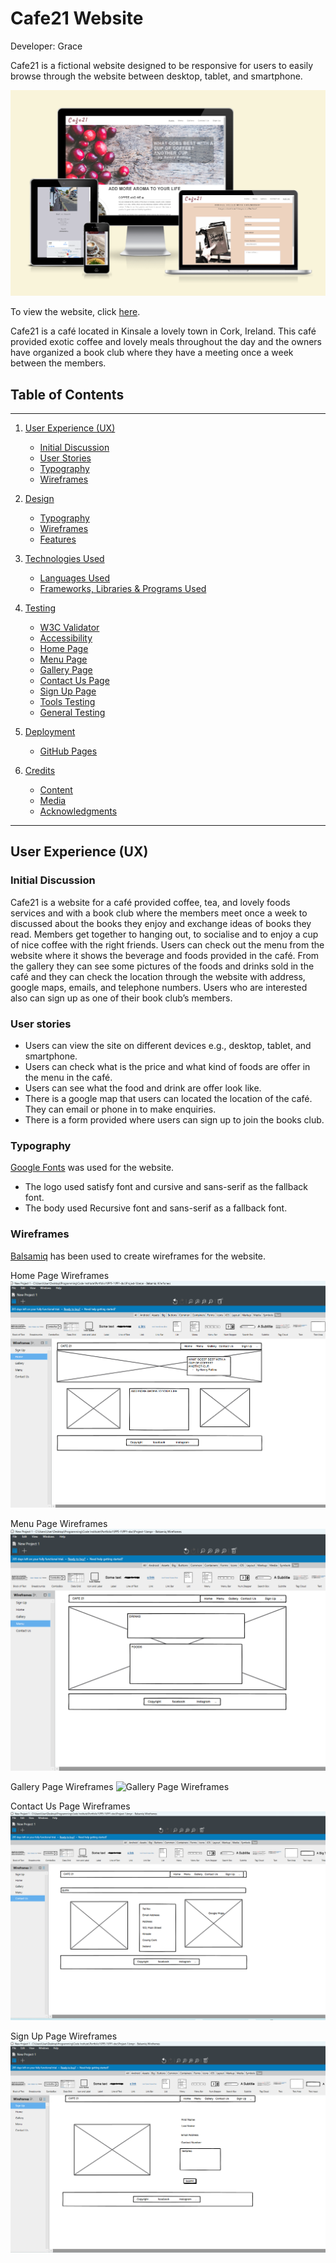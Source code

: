 # Cafe21 Website

Developer: Grace

Cafe21 is a fictional website designed to be responsive for users to easily browse through the website between desktop, tablet, and smartphone.

![Am I Responsive](assets/readme/amiresponsive.png)

To view the website, click [here]( https://grace-ghb.github.io/Cafe21/).

Cafe21 is a café located in Kinsale a lovely town in Cork, Ireland.  This café provided exotic coffee and lovely meals throughout the day and the owners have organized a book club where they have a meeting once a week between the members.  

## Table of Contents
---
1. [User Experience (UX)](#)
   * [Initial Discussion](#)
   * [User Stories](#)
   * [Typography](#)
   * [Wireframes](#)
  
2. [Design](#)
    * [Typography](#)
    * [Wireframes](#)
    * [Features](#)
3. [Technologies Used](#)
    * [Languages Used](#)
    * [Frameworks, Libraries & Programs Used](#)
4. [Testing](#)
    * [W3C Validator](#)
    * [Accessibility](#)
    * [Home Page](#)
    * [Menu Page](#)
    * [Gallery Page](#)
    * [Contact Us Page](#)
    * [Sign Up Page](#)
    * [Tools Testing](#)
    * [General Testing](#)
5. [Deployment](#)
    * [GitHub Pages](#)
6. [Credits](#)
    * [Content](#)
    * [Media](#)
   * [Acknowledgments](#)
  
***

## User Experience (UX)

### Initial Discussion
Cafe21 is a website for a café provided coffee, tea, and lovely foods services and with a book club where the members meet once a week to discussed about the books they enjoy and exchange ideas of books they read. Members get together to hanging out, to socialise and to enjoy a cup of nice coffee with the right friends. Users can check out the menu from the website where it shows the beverage and foods provided in the café.  From the gallery they can see some pictures of the foods and drinks sold in the café and they can check the location through the website with address, google maps, emails, and telephone numbers.  Users who are interested also can sign up as one of their book club’s members.

### User stories
* Users can view the site on different devices e.g., desktop, tablet, and smartphone.
* Users can check what is the price and what kind of foods are offer in the menu in the café.
* Users can see what the food and drink are offer look like.
* There is a google map that users can located the location of the café.  They can email or phone in to make enquiries.
* There is a form provided where users can sign up to join the books club.
  
### Typography
[Google Fonts]( https://fonts.google.com/) was used for the website.
-	The logo used satisfy font and cursive and sans-serif as the fallback font.
-	The body used Recursive font and sans-serif as a fallback font.

### Wireframes
[Balsamiq]( https://balsamiq.com/) has been used to create wireframes for the website.

Home Page Wireframes
![Home Page Wireframes](assets/readme/wireframes-home.png)

Menu Page Wireframes
![Menu Page Wireframes](assets/readme/wireframes-menu.png)

Gallery Page Wireframes
![Gallery Page Wireframes]()

Contact Us Page Wireframes
![Contact Us Page Wireframes](assets/readme/wireframes-contactus.png)

Sign Up Page Wireframes
![Sign Up Page Wireframes](assets/readme/wireframes-signup.png)

